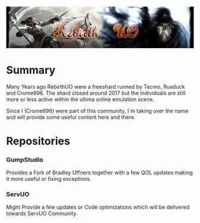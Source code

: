 ![logo](https://github.com/RebirthUO/.github/blob/main/RebirthUO-Logo.png)


# Summary
Many Years ago RebirthUO were a freeshard runned by Tecmo, Ruaduck and Crome696. The shard closed around 2017 but the individuals are still more or less active within the ultima online emulation scene.

Since I (Crome696) were part of this community, I´m taking over the name and will provide some useful content here and there.


# Repositories

### GumpStudio

Provides a Fork of Bradley Uffners together with a few QOL updates making it more useful or fixing exceptions.

### ServUO

Might Provide a few updates or Code optimizations which will be delivered towards ServUO Community.
